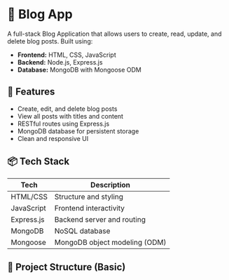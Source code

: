 # 📝 Blog App

A full-stack Blog Application that allows users to create, read, update, and delete blog posts. Built using:

- **Frontend:** HTML, CSS, JavaScript
- **Backend:** Node.js, Express.js
- **Database:** MongoDB with Mongoose ODM

## 🚀 Features

- Create, edit, and delete blog posts
- View all posts with titles and content
- RESTful routes using Express.js
- MongoDB database for persistent storage
- Clean and responsive UI

## 📦 Tech Stack

| Tech         | Description                     |
|--------------|---------------------------------|
| HTML/CSS     | Structure and styling            |
| JavaScript   | Frontend interactivity           |
| Express.js   | Backend server and routing       |
| MongoDB      | NoSQL database                   |
| Mongoose     | MongoDB object modeling (ODM)    |

## 📂 Project Structure (Basic)


